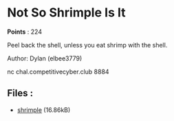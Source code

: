 # Not So Shrimple Is It
**Points** : 224

Peel back the shell, unless you eat shrimp with the shell.

Author: Dylan (elbee3779)

nc chal.competitivecyber.club 8884

## Files : 

 - [shrimple](./shrimple) (16.86kB)